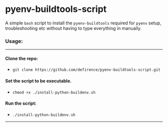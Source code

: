 # pyenv-buildtools-script
A simple `bash` script to install the `pyenv-buildtools` required for `pyenv` setup, troubleshooting etc without having to type everything in manually.
### Usage:
***
#### Clone the repo:
- `git clone https://github.com/defirence/pyenv-buildtools-script.git`
#### Set the script to be executable.
- `chmod +x ./install-python-buildenv.sh`
#### Run the script:
- `./install-python-buildenv.sh`
***